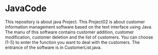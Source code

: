 # JavaCode
This repository is about java Project.
This Project02 is about customer information management software based on the text interface using Java.
The manu of this software contains customer addition, customer modification, customer deletion and the list of customers.
You can choose (1-5) to enter the function you want to deal with the customers.
The entrance of the software is in CustomerList.java.
